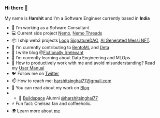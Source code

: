 ### Hi there 👋

<!--
**harshitsinghai77/harshitsinghai77** is a ✨ _special_ ✨ repository because its `README.md` (this file) appears on your GitHub profile. -->

My name is **Harshit** and I'm a Software Engineer currently based in **India**

- 🔭 I'm working as a Sofware Consultant
- 💻 Current side project [Nemo](https://nemo-landing-page.netlify.app/), [Nemo Threads](https://nemo-thread.deta.dev/)
- 📦 I ship web3 projects [Loop](https://showcase.ethglobal.com/web3jam/loop) [SignatureDAO](https://signature-dao.netlify.app/), [AI Generated Messi NFT](https://messi-nft.netlify.app/).
- 🗿 I’m currently contributing to [BentoML](https://github.com/bentoml/BentoML) and [Deta](https://github.com/deta)
- 📝 I write blog @[Fictionally Irrelevant](https://fictionally-irrelevant.vercel.app/)
- 🌱 I’m currently learning about Data Engineering and MLOps.
- 💬 How to productively work with me and avoid misunderstanding? Read my [User Manual](https://gist.github.com/harshitsinghai77/43dc955324cd5476cb0b1ba75c124fea)
- 🐦 Follow me on [Twitter](https://twitter.com/harshit_778)
- 📫 How to reach me: harshitsinghai77@gmail.com
- 📖 You can read about my work on [Blog](https://fictionally-irrelevant.vercel.app/)
- - :medal_sports: [Buildspace](https://buildspace.so/) Alumni [@harshitsinghai77](https://buildspace.so/@harshitsinghai77)
- ⚡ Fun fact: Chelsea fan and coffeeholic. 
- 🌍 Learn more about [me](https://harshitsinghai77.github.io/)
